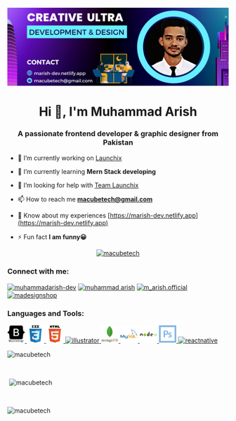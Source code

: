![logo](https://github.com/macubetech/macubetech/blob/main/banner%20arish.jpg)
<h1 align="center">Hi 👋, I'm Muhammad Arish</h1>
<h3 align="center">A passionate frontend developer & graphic designer from Pakistan</h3>

<!-- <img align="right" alt="coding" width="300"  src="https://i.pinimg.com/originals/81/17/8b/81178b47a8598f0c81c4799f2cdd4057.gif"> -->



- 🔭 I’m currently working on [Launchix](https://teamlaunchix.netlify.app)

- 🌱 I’m currently learning **Mern Stack developing**

- 🤝 I’m looking for help with [Team Launchix](https://macubetech.github.io/Boostrap-project-Free-Art-/)


- 📫 How to reach me **macubetech@gmail.com**

- 📄 Know about my experiences [https://marish-dev.netlify.app](https://marish-dev.netlify.app)

- ⚡ Fun fact **I am funny😀**

<p align="center"> <a href="https://github.com/ryo-ma/github-profile-trophy"><img src="https://github-profile-trophy.vercel.app/?username=macubetech" alt="macubetech" /></a> </p>

<h3 align="left">Connect with me:</h3>
<p align="left">
<a href="https://www.linkedin.com/mwlite/in/muhammad-arish-dev-22423b256" target="blank"><img align="center" src="https://raw.githubusercontent.com/rahuldkjain/github-profile-readme-generator/master/src/images/icons/Social/linked-in-alt.svg" alt="muhammadarish-dev" height="30" width="40" /></a>
<a href="https://www.facebook.com/muhammad.arishansari.1?mibextid=ZbWKwL" target="blank"><img align="center" src="https://raw.githubusercontent.com/rahuldkjain/github-profile-readme-generator/master/src/images/icons/Social/facebook.svg" alt="muhammad arish" height="30" width="40" /></a>
<a href="https://instagram.com/m_arish.official" target="blank"><img align="center" src="https://raw.githubusercontent.com/rahuldkjain/github-profile-readme-generator/master/src/images/icons/Social/instagram.svg" alt="m_arish.official" height="30" width="40" /></a>
<a href="https://www.behance.net/madesignshop" target="blank"><img align="center" src="https://raw.githubusercontent.com/rahuldkjain/github-profile-readme-generator/master/src/images/icons/Social/behance.svg" alt="madesignshop" height="30" width="40" /></a>
</p>

<h3 align="left">Languages and Tools:</h3>
<p align="left"> <a href="https://getbootstrap.com" target="_blank" rel="noreferrer"> <img src="https://raw.githubusercontent.com/devicons/devicon/master/icons/bootstrap/bootstrap-plain-wordmark.svg" alt="bootstrap" width="40" height="40"/> </a> <a href="https://www.w3schools.com/css/" target="_blank" rel="noreferrer"> <img src="https://raw.githubusercontent.com/devicons/devicon/master/icons/css3/css3-original-wordmark.svg" alt="css3" width="40" height="40"/> </a> <a href="https://www.w3.org/html/" target="_blank" rel="noreferrer"> <img src="https://raw.githubusercontent.com/devicons/devicon/master/icons/html5/html5-original-wordmark.svg" alt="html5" width="40" height="40"/> </a> <a href="https://www.adobe.com/in/products/illustrator.html" target="_blank" rel="noreferrer"> <img src="https://www.vectorlogo.zone/logos/adobe_illustrator/adobe_illustrator-icon.svg" alt="illustrator" width="40" height="40"/> </a> <a href="https://www.mongodb.com/" target="_blank" rel="noreferrer"> <img src="https://raw.githubusercontent.com/devicons/devicon/master/icons/mongodb/mongodb-original-wordmark.svg" alt="mongodb" width="40" height="40"/> </a> <a href="https://www.mysql.com/" target="_blank" rel="noreferrer"> <img src="https://raw.githubusercontent.com/devicons/devicon/master/icons/mysql/mysql-original-wordmark.svg" alt="mysql" width="40" height="40"/> </a> <a href="https://nodejs.org" target="_blank" rel="noreferrer"> <img src="https://raw.githubusercontent.com/devicons/devicon/master/icons/nodejs/nodejs-original-wordmark.svg" alt="nodejs" width="40" height="40"/> </a> <a href="https://www.photoshop.com/en" target="_blank" rel="noreferrer"> <img src="https://raw.githubusercontent.com/devicons/devicon/master/icons/photoshop/photoshop-line.svg" alt="photoshop" width="40" height="40"/> </a> <a href="https://reactnative.dev/" target="_blank" rel="noreferrer"> <img src="https://reactnative.dev/img/header_logo.svg" alt="reactnative" width="40" height="40"/> </a> </p>

<p><img align="center" src="https://github-readme-stats.vercel.app/api/top-langs?username=macubetech&show_icons=true&locale=en&layout=compact" alt="macubetech" /></p>
<br>
<p>&nbsp;<img align="center" src="https://github-readme-stats.vercel.app/api?username=macubetech&show_icons=true&locale=en" alt="macubetech" /></p>
<br>
<p><img align="center" src="https://github-readme-streak-stats.herokuapp.com/?user=macubetech&" alt="macubetech" /></p>

